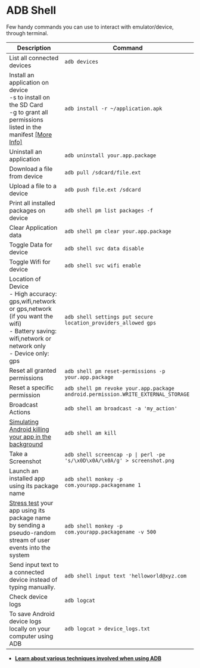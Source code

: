 # ADB Shell

Few handy commands you can use to interact with emulator/device, through terminal.

| Description                                                                                                                                                                                      | Command                                                                          |
| ------------------------------------------------------------------------------------------------------------------------------------------------------------------------------------------------ | -------------------------------------------------------------------------------- |
| List all connected devices                                                                                                                                                                       | `adb devices`                                                                    |
| Install an application on device<br>-s to install on the SD Card<br>-g to grant all permissions listed in the manifest [[More Info]](https://developer.android.com/studio/command-line/adb.html) | `adb install -r ~/application.apk`                                               |
| Uninstall an application                                                                                                                                                                         | `adb uninstall your.app.package`                                                 |
| Download a file from device                                                                                                                                                                      | `adb pull /sdcard/file.ext`                                                      |
| Upload a file to a device                                                                                                                                                                        | `adb push file.ext /sdcard`                                                      |
| Print all installed packages on device                                                                                                                                                           | `adb shell pm list packages -f`                                                  |
| Clear Application data                                                                                                                                                                           | `adb shell pm clear your.app.package`                                            |
| Toggle Data for device                                                                                                                                                                           | `adb shell svc data disable`                                                     |
| Toggle Wifi for device                                                                                                                                                                           | `adb shell svc wifi enable`                                                      |
| Location of Device<br>- High accuracy: gps,wifi,network or gps,network (if you want the wifi)<br>- Battery saving: wifi,network or network only<br>- Device only: gps                            | `adb shell settings put secure location_providers_allowed gps`                   |
| Reset all granted permissions                                                                                                                                                                    | `adb shell pm reset-permissions -p your.app.package`                             |
| Reset a specific permission                                                                                                                                                                      | `adb shell pm revoke your.app.package android.permission.WRITE_EXTERNAL_STORAGE` |
| Broadcast Actions                                                                                                                                                                                | `adb shell am broadcast -a 'my_action'`                                          |
| [Simulating Android killing your app in the background](https://twitter.com/Jahnold/status/759775495655333888)                                                                                   | `adb shell am kill`                                                              |
| Take a Screenshot                                                                                                                                                                                | `adb shell screencap -p \| perl -pe 's/\x0D\x0A/\x0A/g' > screenshot.png`        |
| Launch an installed app using its package name                                                                                                                                                   | `adb shell monkey -p com.yourapp.packagename 1`                                  |
| [Stress test](https://developer.android.com/studio/test/monkey) your app using its package name by sending a pseudo-random stream of user events into the system                                 | `adb shell monkey -p com.yourapp.packagename -v 500`                             |
| Send input text to a connected device instead of typing manually.                                                                                                                                | `adb shell input text 'helloworld@xyz.com`                                       |
| Check device logs                                                                                                                                                                                | `adb logcat`                                                                     |
| To save Android device logs locally on your computer using ADB                                                                                                                                   | `adb logcat > device_logs.txt`                                                   |


- **[Learn about various techniques involved when using ADB](https://crushingcode.nisrulz.com/posts/do-you-like-to-adb/)**
